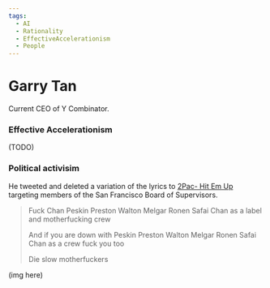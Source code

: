 ```yaml
---
tags:
  - AI
  - Rationality
  - EffectiveAccelerationism
  - People
---
```


# Garry Tan

Current CEO of Y Combinator.


### Effective Accelerationism

(TODO)

### Political activisim

He tweeted and deleted a variation of the lyrics to [2Pac- Hit Em Up](https://genius.com/2pac-hit-em-up-lyrics) targeting members of the San Francisco Board of Supervisors.

> Fuck Chan Peskin Preston Walton Melgar Ronen Safai Chan as a label and motherfucking crew
> 
> And if you are down with Peskin Preston Walton Melgar Ronen Safai Chan as a crew fuck you too 
> 
> Die slow motherfuckers

(img here)